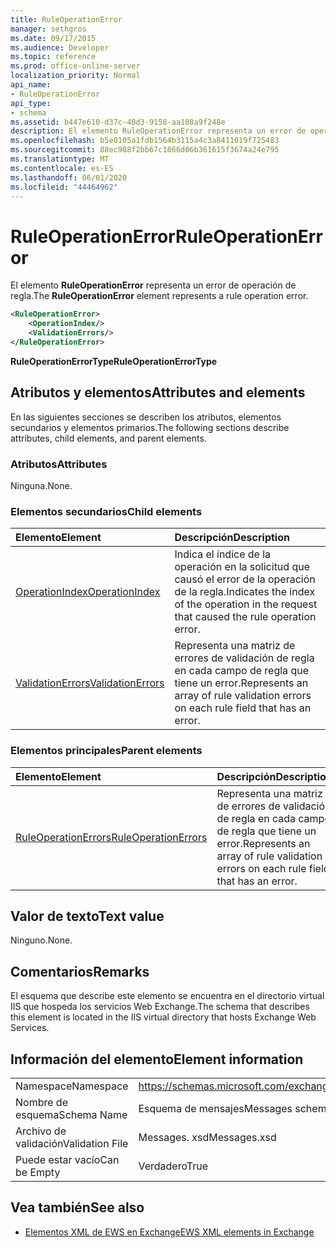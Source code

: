 ```yaml
---
title: RuleOperationError
manager: sethgros
ms.date: 09/17/2015
ms.audience: Developer
ms.topic: reference
ms.prod: office-online-server
localization_priority: Normal
api_name:
- RuleOperationError
api_type:
- schema
ms.assetid: b447e610-d37c-40d3-9158-aa108a9f248e
description: El elemento RuleOperationError representa un error de operación de regla.
ms.openlocfilehash: b5e0105a1fdb1564b3115a4c3a8411019f725483
ms.sourcegitcommit: 88ec988f2bb67c1866d06b361615f3674a24e795
ms.translationtype: MT
ms.contentlocale: es-ES
ms.lasthandoff: 06/01/2020
ms.locfileid: "44464962"
---
```

# <a name="ruleoperationerror"></a><span data-ttu-id="2a644-103">RuleOperationError</span><span class="sxs-lookup"><span data-stu-id="2a644-103">RuleOperationError</span></span>

<span data-ttu-id="2a644-104">El elemento **RuleOperationError** representa un error de operación de regla.</span><span class="sxs-lookup"><span data-stu-id="2a644-104">The **RuleOperationError** element represents a rule operation error.</span></span> 
  
```XML
<RuleOperationError>
    <OperationIndex/>
    <ValidationErrors/>
</RuleOperationError>
```

 <span data-ttu-id="2a644-105">**RuleOperationErrorType**</span><span class="sxs-lookup"><span data-stu-id="2a644-105">**RuleOperationErrorType**</span></span>
## <a name="attributes-and-elements"></a><span data-ttu-id="2a644-106">Atributos y elementos</span><span class="sxs-lookup"><span data-stu-id="2a644-106">Attributes and elements</span></span>

<span data-ttu-id="2a644-107">En las siguientes secciones se describen los atributos, elementos secundarios y elementos primarios.</span><span class="sxs-lookup"><span data-stu-id="2a644-107">The following sections describe attributes, child elements, and parent elements.</span></span>
  
### <a name="attributes"></a><span data-ttu-id="2a644-108">Atributos</span><span class="sxs-lookup"><span data-stu-id="2a644-108">Attributes</span></span>

<span data-ttu-id="2a644-109">Ninguna.</span><span class="sxs-lookup"><span data-stu-id="2a644-109">None.</span></span>
  
### <a name="child-elements"></a><span data-ttu-id="2a644-110">Elementos secundarios</span><span class="sxs-lookup"><span data-stu-id="2a644-110">Child elements</span></span>

|<span data-ttu-id="2a644-111">**Elemento**</span><span class="sxs-lookup"><span data-stu-id="2a644-111">**Element**</span></span>|<span data-ttu-id="2a644-112">**Descripción**</span><span class="sxs-lookup"><span data-stu-id="2a644-112">**Description**</span></span>|
|:-----|:-----|
|[<span data-ttu-id="2a644-113">OperationIndex</span><span class="sxs-lookup"><span data-stu-id="2a644-113">OperationIndex</span></span>](operationindex.md) <br/> |<span data-ttu-id="2a644-114">Indica el índice de la operación en la solicitud que causó el error de la operación de la regla.</span><span class="sxs-lookup"><span data-stu-id="2a644-114">Indicates the index of the operation in the request that caused the rule operation error.</span></span>  <br/> |
|[<span data-ttu-id="2a644-115">ValidationErrors</span><span class="sxs-lookup"><span data-stu-id="2a644-115">ValidationErrors</span></span>](validationerrors.md) <br/> |<span data-ttu-id="2a644-116">Representa una matriz de errores de validación de regla en cada campo de regla que tiene un error.</span><span class="sxs-lookup"><span data-stu-id="2a644-116">Represents an array of rule validation errors on each rule field that has an error.</span></span>  <br/> |
   
### <a name="parent-elements"></a><span data-ttu-id="2a644-117">Elementos principales</span><span class="sxs-lookup"><span data-stu-id="2a644-117">Parent elements</span></span>

|<span data-ttu-id="2a644-118">**Elemento**</span><span class="sxs-lookup"><span data-stu-id="2a644-118">**Element**</span></span>|<span data-ttu-id="2a644-119">**Descripción**</span><span class="sxs-lookup"><span data-stu-id="2a644-119">**Description**</span></span>|
|:-----|:-----|
|[<span data-ttu-id="2a644-120">RuleOperationErrors</span><span class="sxs-lookup"><span data-stu-id="2a644-120">RuleOperationErrors</span></span>](ruleoperationerrors.md) <br/> |<span data-ttu-id="2a644-121">Representa una matriz de errores de validación de regla en cada campo de regla que tiene un error.</span><span class="sxs-lookup"><span data-stu-id="2a644-121">Represents an array of rule validation errors on each rule field that has an error.</span></span>  <br/> |
   
## <a name="text-value"></a><span data-ttu-id="2a644-122">Valor de texto</span><span class="sxs-lookup"><span data-stu-id="2a644-122">Text value</span></span>

<span data-ttu-id="2a644-123">Ninguno.</span><span class="sxs-lookup"><span data-stu-id="2a644-123">None.</span></span>
  
## <a name="remarks"></a><span data-ttu-id="2a644-124">Comentarios</span><span class="sxs-lookup"><span data-stu-id="2a644-124">Remarks</span></span>

<span data-ttu-id="2a644-125">El esquema que describe este elemento se encuentra en el directorio virtual IIS que hospeda los servicios Web Exchange.</span><span class="sxs-lookup"><span data-stu-id="2a644-125">The schema that describes this element is located in the IIS virtual directory that hosts Exchange Web Services.</span></span>
  
## <a name="element-information"></a><span data-ttu-id="2a644-126">Información del elemento</span><span class="sxs-lookup"><span data-stu-id="2a644-126">Element information</span></span>

|||
|:-----|:-----|
|<span data-ttu-id="2a644-127">Namespace</span><span class="sxs-lookup"><span data-stu-id="2a644-127">Namespace</span></span>  <br/> |https://schemas.microsoft.com/exchange/services/2006/messages  <br/> |
|<span data-ttu-id="2a644-128">Nombre de esquema</span><span class="sxs-lookup"><span data-stu-id="2a644-128">Schema Name</span></span>  <br/> |<span data-ttu-id="2a644-129">Esquema de mensajes</span><span class="sxs-lookup"><span data-stu-id="2a644-129">Messages schema</span></span>  <br/> |
|<span data-ttu-id="2a644-130">Archivo de validación</span><span class="sxs-lookup"><span data-stu-id="2a644-130">Validation File</span></span>  <br/> |<span data-ttu-id="2a644-131">Messages. xsd</span><span class="sxs-lookup"><span data-stu-id="2a644-131">Messages.xsd</span></span>  <br/> |
|<span data-ttu-id="2a644-132">Puede estar vacío</span><span class="sxs-lookup"><span data-stu-id="2a644-132">Can be Empty</span></span>  <br/> |<span data-ttu-id="2a644-133">Verdadero</span><span class="sxs-lookup"><span data-stu-id="2a644-133">True</span></span>  <br/> |
   
## <a name="see-also"></a><span data-ttu-id="2a644-134">Vea también</span><span class="sxs-lookup"><span data-stu-id="2a644-134">See also</span></span>



- [<span data-ttu-id="2a644-135">Elementos XML de EWS en Exchange</span><span class="sxs-lookup"><span data-stu-id="2a644-135">EWS XML elements in Exchange</span></span>](ews-xml-elements-in-exchange.md)

